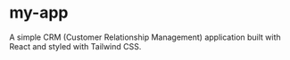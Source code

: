 # my-app
A simple CRM (Customer Relationship Management) application built with React and styled with Tailwind CSS.
